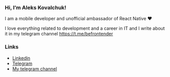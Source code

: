### Hi, I’m Aleks Kovalchuk!

I am a mobile developer and unofficial ambassador of React Native ❤️

I love everything related to development and a career in IT and I write about it in my telegram channel https://t.me/befrontender

### Links
- [Linkedin](https://www.linkedin.com/in/aleksandr-kovalchuk)
- [Telegram](https://t.me/kopchikovich)
- [My telegram channel](https://t.me/befrontender)
